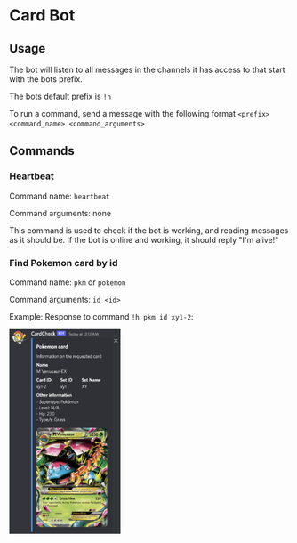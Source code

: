 # Card Bot

## Usage

The bot will listen to all messages in the channels it has access to that start with the bots prefix.

The bots default prefix is `!h`

To run a command, send a message with the following format `<prefix> <command_name> <command_arguments>`

## Commands

### Heartbeat

Command name: `heartbeat`

Command arguments: none

This command is used to check if the bot is working, and reading messages as it should be. If the bot is online and working, it should reply "I'm alive!"


### Find Pokemon card by id

Command name: `pkm` or `pokemon`

Command arguments: `id <id>`

Example:
Response to command `!h pkm id xy1-2`:


<img src="./docs/imgs/pokemon-card-by-ID.png" style="width:200px;"/>
